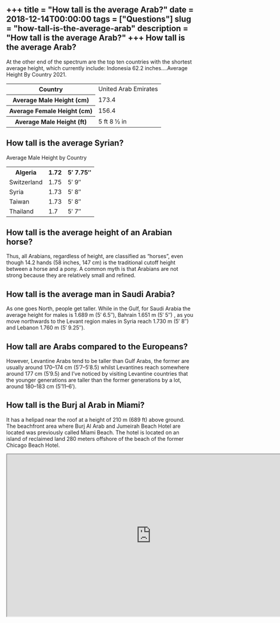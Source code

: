 +++
title = "How tall is the average Arab?"
date = 2018-12-14T00:00:00
tags = ["Questions"]
slug = "how-tall-is-the-average-arab"
description = "How tall is the average Arab?"
+++
How tall is the average Arab?
-----------------------------

At the other end of the spectrum are the top ten countries with the shortest average height, which currently include: Indonesia 62.2 inches….Average Height By Country 2021.

<table><tr><th>Country</th><td>United Arab Emirates</td></tr><tr><th>Average Male Height (cm)</th><td>173.4</td></tr><tr><th>Average Female Height (cm)</th><td>156.4</td></tr><tr><th>Average Male Height (ft)</th><td>5 ft 8 1⁄2 in</td></tr></table>

How tall is the average Syrian?
-------------------------------

Average Male Height by Country

<table><tr><th>Algeria</th><th>1.72</th><th>5′ 7.75″</th></tr><tr><td>Switzerland</td><td>1.75</td><td>5′ 9″</td></tr><tr><td>Syria</td><td>1.73</td><td>5′ 8″</td></tr><tr><td>Taiwan</td><td>1.73</td><td>5′ 8″</td></tr><tr><td>Thailand</td><td>1.7</td><td>5′ 7″</td></tr></table>

How tall is the average height of an Arabian horse?
---------------------------------------------------

Thus, all Arabians, regardless of height, are classified as “horses”, even though 14.2 hands (58 inches, 147 cm) is the traditional cutoff height between a horse and a pony. A common myth is that Arabians are not strong because they are relatively small and refined.

How tall is the average man in Saudi Arabia?
--------------------------------------------

As one goes North, people get taller. While in the Gulf, for Saudi Arabia the average height for males is 1.689 m (5′ 6.5″), Bahrain 1.651 m (5′ 5″) , as you move northwards to the Levant region males in Syria reach 1.730 m (5′ 8″) and Lebanon 1.760 m (5′ 9.25″).

How tall are Arabs compared to the Europeans?
---------------------------------------------

However, Levantine Arabs tend to be taller than Gulf Arabs, the former are usually around 170–174 cm (5′7–5′8.5) whilst Levantines reach somewhere around 177 cm (5′9.5) and I’ve noticed by visiting Levantine countries that the younger generations are taller than the former generations by a lot, around 180–183 cm (5′11–6′).

How tall is the Burj al Arab in Miami?
--------------------------------------

It has a helipad near the roof at a height of 210 m (689 ft) above ground. The beachfront area where Burj Al Arab and Jumeirah Beach Hotel are located was previously called Miami Beach. The hotel is located on an island of reclaimed land 280 meters offshore of the beach of the former Chicago Beach Hotel.

<iframe allow="accelerometer; autoplay; clipboard-write; encrypted-media; gyroscope; picture-in-picture" allowfullscreen="" class="__youtube_prefs__  epyt-is-override  no-lazyload" data-no-lazy="1" data-origheight="433" data-origwidth="770" data-skipgform_ajax_framebjll="" height="433" id="_ytid_20607" loading="lazy" src="https://www.youtube.com/embed/kl0hFb6ry7c?enablejsapi=1&autoplay=0&cc_load_policy=0&cc_lang_pref=&iv_load_policy=1&loop=0&modestbranding=0&rel=1&fs=1&playsinline=0&autohide=2&theme=dark&color=red&controls=1&" title="YouTube player" width="770"></iframe>